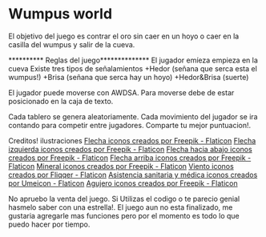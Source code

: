 # Wumpus world
El objetivo del juego es contrar el oro sin caer en un hoyo o 
caer en la casilla del wumpus y salir de la cueva.

********** Reglas del juego**************
El jugador emíeza empieza en la cueva
Existe tres tipos de señalamientos
+Hedor (señana que serca esta el wumpus!)
+Brisa (señana que serca hay un hoyo)
+Hedor&Brisa (suerte)

El jugador puede moverse con AWDSA. Para moverse debe de estar posicionado en la caja de texto.

Cada tablero se genera aleatoriamente.
Cada movimiento del jugador se ira contando para competir entre jugadores.
Comparte tu mejor puntuacion!. 

Creditos! 
ilustraciones
<a href="https://www.flaticon.es/iconos-gratis/flecha" title="flecha iconos">Flecha iconos creados por Freepik - Flaticon</a>
<a href="https://www.flaticon.es/iconos-gratis/flecha-izquierda" title="flecha izquierda iconos">Flecha izquierda iconos creados por Freepik - Flaticon</a>
<a href="https://www.flaticon.es/iconos-gratis/flecha-hacia-abajo" title="flecha hacia abajo iconos">Flecha hacia abajo iconos creados por Freepik - Flaticon</a>
<a href="https://www.flaticon.es/iconos-gratis/flecha-arriba" title="flecha arriba iconos">Flecha arriba iconos creados por Freepik - Flaticon</a>
<a href="https://www.flaticon.es/iconos-gratis/mineral" title="mineral iconos">Mineral iconos creados por Freepik - Flaticon</a>
<a href="https://www.flaticon.es/iconos-gratis/viento" title="viento iconos">Viento iconos creados por Fliqqer - Flaticon</a>
<a href="https://www.flaticon.es/iconos-gratis/asistencia-sanitaria-y-medica" title="asistencia sanitaria y médica iconos">Asistencia sanitaria y médica iconos creados por Umeicon - Flaticon</a>
<a href="https://www.flaticon.es/iconos-gratis/agujero" title="agujero iconos">Agujero iconos creados por Freepik - Flaticon</a>

No apruebo la venta del juego.
Si Utilizas el codigo o te parecio genial hasmelo saber con una estrella!.
El juego aun no esta finalizado, me gustaria agregarle mas funciones pero por el momento es todo lo que puedo hacer por tiempo.